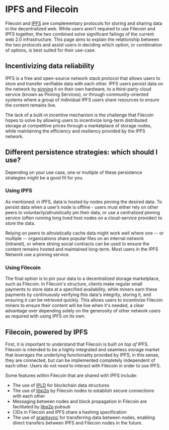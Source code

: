 # IPFS and Filecoin

Filecoin and [IPFS](https://ipfs.io) are complementary protocols for storing and sharing data in the decentralized web. While users aren’t required to use Filecoin and IPFS together, the two combined solve significant failings of the current web 2.0 infrastructure. This page aims to explain the relationship between the two protocols and assist users in deciding which option, or combination of options, is best suited for their use-case.

## Incentivizing data reliability

IPFS is a free and open-source network stack protocol that allows users to store and transfer verifiable data with each other. IPFS users persist data on the network by [pinning](https://docs-beta.ipfs.io/concepts/persistence/#pinning-in-context) it on their own hardware, to a third-party cloud service (known as Pinning Services), or through community-oriented systems where a group of individual IPFS users share resources to ensure the content remains live.

The lack of a built-in incentive mechanism is the challenge that Filecoin hopes to solve by allowing users to incentivize long-term distributed storage at competitive prices through a marketplace of storage nodes, while maintaining the efficiency and resiliency provided by the IPFS network. 

## Different persistence strategies: which should I use?

Depending on your use case, one or multiple of these persistence strategies might be a good fit for you.

### Using IPFS

As mentioned: in IPFS, data is hosted by nodes pinning the desired data. To persist data when a user’s node is offline - users must either rely on other peers to voluntarily/altruistically pin their data, or  use a centralized pinning service (often running long lived host nodes on a  cloud-service provider) to store the data.  

Relying on peers to altruistically cache data might work well where one -- or multiple -- organizations share popular files on an internal network (intranet), or where strong social contracts can be used to ensure the content remains hosted and maintained long-term. Most users in the IPFS Network use a pinning service.

### Using Filecoin

The final option is to pin your data to a decentralized storage marketplace, such as Filecoin. In Filecoin's structure, clients make regular small payments to store data at a specified availability, while miners earn these payments by continuously verifying this data's integrity, storing it, and ensuring it can be retrieved quickly. This allows users to incentivize Filecoin miners to ensure their content will be live when it's needed, a clear advantage over depending solely on the generosity of other network users as required with using IPFS on its own.

## Filecoin, powered by IPFS

First, it is important to understand that Filecoin is built _on top of_  IPFS. Filecoin is intended to be a highly integrated and seamless storage market that _leverages_ the underlying functionality provided by IPFS; in this sense, they are connected, but can be implemented completely independent of each other. Users do not _need_ to interact with Filecoin in order to use IPFS.

Some features within Filecoin that are shared with IPFS include:

* The use of [IPLD](https://ipld.io/) for blockchain data structures
* The use of [libp2p](https://libp2p.io/) by Filecoin nodes to establish secure connections with each other
* Messaging between nodes and block propagation in Filecoin are facilitated by [libp2p](https://libp2p.io/) pubsub
* CIDs in Filecoin and IPFS share a hashing specification
* The use of [graphsync](https://github.com/ipfs/go-graphsync) for transferring data between nodes, enabling direct transfers between IPFS and Filecoin nodes in the future.

